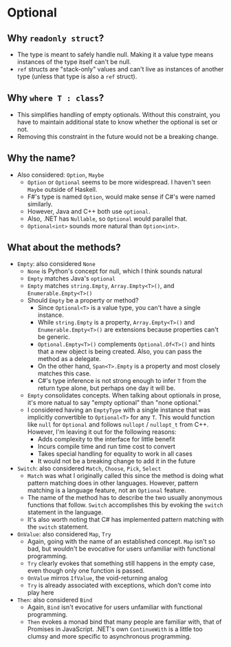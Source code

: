 # Optional

## Why `readonly struct`?
- The type is meant to safely handle null. Making it a value type means instances of the type itself can't be null.
- `ref` structs are "stack-only" values and can't live as instances of another type (unless that type is also a `ref` struct).

## Why `where T : class`?
- This simplifies handling of empty optionals.
Without this constraint, you have to maintain additional state to know whether the optional is set or not.
- Removing this constraint in the future would not be a breaking change.

## Why the name?
- Also considered: `Option`, `Maybe`
  - `Option` or `Optional` seems to be more widespread. I haven't seen `Maybe` outside of Haskell.
  - F#'s type is named `Option`, would make sense if C#'s were named similarly.
  - However, Java and C++ both use `optional`.
  - Also, .NET has `Nullable`, so `Optional` would parallel that.
  - `Optional<int>` sounds more natural than `Option<int>`.

## What about the methods?
- `Empty`: also considered `None`
    - `None` is Python's concept for null, which I think sounds natural
    - `Empty` matches Java's `optional`
    - `Empty` matches `string.Empty`, `Array.Empty<T>()`, and `Enumerable.Empty<T>()`
    - Should `Empty` be a property or method?
      - Since `Optional<T>` is a value type, you can't have a single instance.
      -  While `string.Empty` is a property, `Array.Empty<T>()` and `Enumerable.Empty<T>()` are extensions because properties can't be generic.
      - `Optional.Empty<T>()` complements `Optional.Of<T>()` and hints that a new object is being created. Also, you can pass the method as a delegate.
      - On the other hand, `Span<T>.Empty` is a property and most closely matches this case.
      - C#'s type inference is not strong enough to infer `T` from the return type alone, but perhaps one day it will be.
    - `Empty` consolidates concepts.  When talking about optionals in prose, it's more natual to say "empty optional" than "none optional."
    - I considered having an `EmptyType` with a single instance that was implicitly convertible to `Optional<T>` for any `T`. This would function like `null` for `Optional` and follows `nullopt` / `nullopt_t` from C++.  However, I'm leaving it out for the following reasons:
        - Adds complexity to the interface for little benefit
        - Incurs compile time and run time cost to convert
        - Takes special handling for equality to work in all cases
        - It would not be a breaking change to add it in the future
- `Switch`: also considered `Match`, `Choose`, `Pick`, `Select`
    - `Match` was what I originally called this since the method is doing what pattern matching does in other languages.  However, pattern matching is a language feature, not an `Optional` feature.
    - The name of the method has to describe the two usually anonymous functions that follow. `Switch` accomplishes this by evoking the `switch` statement in the language.
    - It's also worth noting that C# has implemented pattern matching with the `switch` statement.
- `OnValue`: also considered `Map`, `Try`
    - Again, going with the name of an established concept. `Map` isn't so bad, but wouldn't be evocative for users unfamiliar with functional programming.
    - `Try` clearly evokes that something still happens in the empty case, even though only one function is passed.
    - `OnValue` mirros `IfValue`, the void-returning analog
    - `Try` is already associated with exceptions, which don't come into play here
- `Then`: also considered `Bind`
    - Again, `Bind` isn't evocative for users unfamiliar with functional programming.
    - `Then` evokes a monad bind that many people are familiar with, that of Promises in JavaScript. .NET's own `ContinueWith` is a little too clumsy and more specific to asynchronous programming.